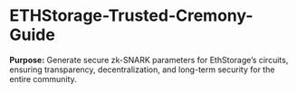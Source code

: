 # ETHStorage-Trusted-Cremony-Guide
**Purpose:** Generate secure zk-SNARK parameters for EthStorage’s circuits, ensuring transparency, decentralization, and long-term security for the entire community.

